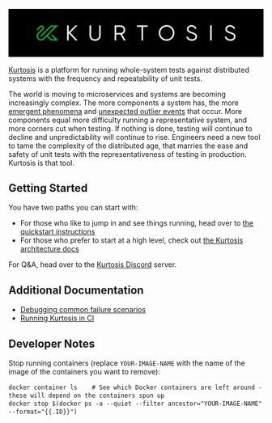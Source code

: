 ![](./images/horizontal-logo.jpg)

[Kurtosis](https://www.kurtosistech.com) is a platform for running whole-system tests against distributed systems with the frequency and repeatability of unit tests.

The world is moving to microservices and systems are becoming increasingly complex. The more components a system has, the more [emergent phenomena](https://en.wikipedia.org/wiki/Emergence) and [unexpected outlier events](https://en.wikipedia.org/wiki/Black_swan_theory) that occur. More components equal more difficulty running a representative system, and more corners cut when testing. If nothing is done, testing will continue to decline and unpredictability will continue to rise. Engineers need a new tool to tame the complexity of the distributed age, that marries the ease and safety of unit tests with the representativeness of testing in production. Kurtosis is that tool.

Getting Started
---------------
You have two paths you can start with:

* For those who like to jump in and see things running, head over to [the quickstart instructions](./quickstart.md)
* For those who prefer to start at a high level, check out [the Kurtosis architecture docs](./architecture.md)

For Q&A, head over to the [Kurtosis Discord](https://discord.gg/6Jjp9c89z9) server.

Additional Documentation
------------------------

* [Debugging common failure scenarios](./debugging-failed-tests.md)
* [Running Kurtosis in CI](./running-in-ci.md)

Developer Notes
---------------
Stop running containers (replace `YOUR-IMAGE-NAME` with the name of the image of the containers you want to remove):
```
docker container ls    # See which Docker containers are left around - these will depend on the containers spun up
docker stop $(docker ps -a --quiet --filter ancestor="YOUR-IMAGE-NAME" --format="{{.ID}}")
```
